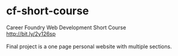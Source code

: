 # cf-short-course
Career Foundry Web Development Short Course <br>
http://bit.ly/2y126sp <br>
<br>
Final project is a one page personal website with multiple sections.
